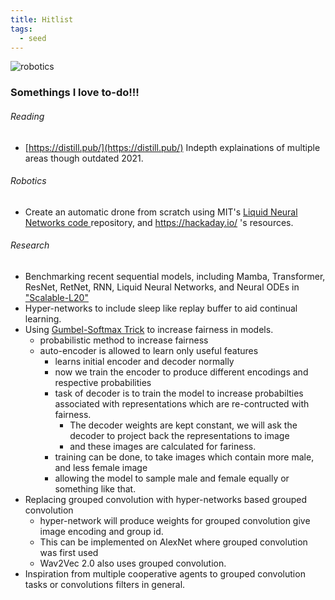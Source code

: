 ```yaml
---
title: Hitlist
tags:
  - seed
---
```

![robotics](https://media.giphy.com/media/v1.Y2lkPTc5MGI3NjExdXVtbmV4ajVyYzBsNjNybmZ3M21lcTh0bTB0MHdnZmVibWx3eW15ZyZlcD12MV9pbnRlcm5hbF9naWZfYnlfaWQmY3Q9Zw/TJyHZPUF4jNZRpbWkK/source.gif)

### **Somethings I love to-do!!!**
###### Reading
* [https://distill.pub/](https://distill.pub/) Indepth explainations of multiple areas though outdated 2021.
###### Robotics
* Create an automatic drone from scratch using MIT's [Liquid Neural Networks code ](https://github.com/makramchahine/drone_causality)repository, and https://hackaday.io/ 's resources.
###### Research 
- Benchmarking recent sequential models, including Mamba, Transformer, ResNet, RetNet, RNN, Liquid Neural Networks, and Neural ODEs in ["Scalable-L20"](https://github.com/VITA-Group/Scalable-L2O)
- Hyper-networks to include sleep like replay buffer to aid continual learning.
- Using [Gumbel-Softmax Trick](https://blog.evjang.com/2016/11/tutorial-categorical-variational.html) to increase fairness in models. 
	- probabilistic method to increase fairness
	- auto-encoder is allowed to learn only useful features
		- learns initial encoder and decoder normally
		- now we train the encoder to produce different encodings and respective probabilities
		- task of decoder is to train the model to increase probabilties associated with representations which are re-contructed with fairness.
			- The decoder weights are kept constant, we will ask the decoder to project back the representations to image
			- and these images are calculated for fariness.
		- training can be done, to take images which contain more male, and less female image
		- allowing the model to sample male and female equally or something like that.
- Replacing grouped convolution with hyper-networks based grouped convolution
	- hyper-network will produce weights for grouped convolution give image encoding and group id. 
	- This can be implemented on AlexNet where grouped convolution was first used
	- Wav2Vec 2.0 also uses grouped convolution.
- Inspiration from multiple cooperative agents to grouped convolution tasks or convolutions filters in general.



